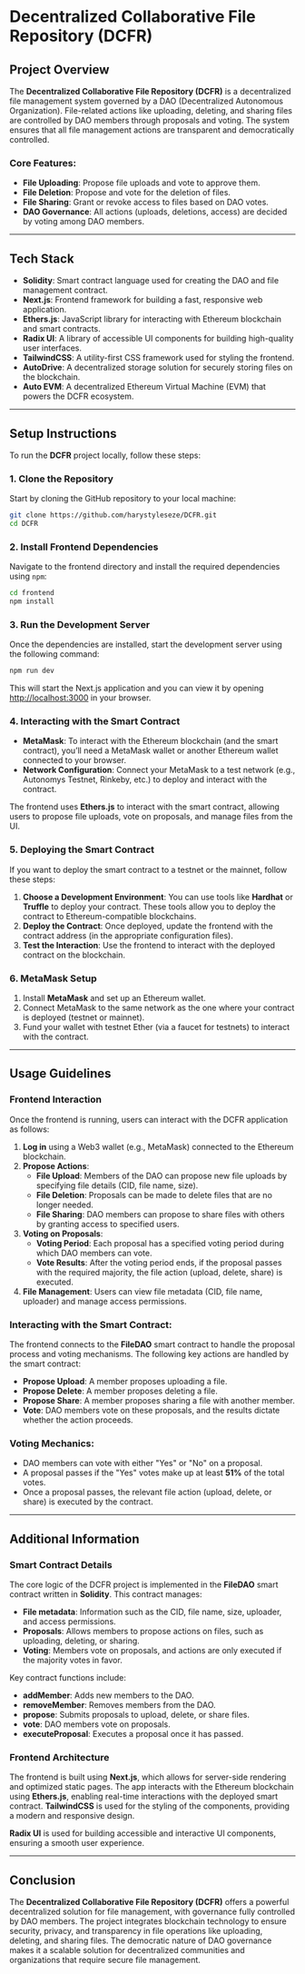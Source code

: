 # **Decentralized Collaborative File Repository (DCFR)**

## **Project Overview**

The **Decentralized Collaborative File Repository (DCFR)** is a decentralized file management system governed by a DAO (Decentralized Autonomous Organization). File-related actions like uploading, deleting, and sharing files are controlled by DAO members through proposals and voting. The system ensures that all file management actions are transparent and democratically controlled.

### **Core Features**:
- **File Uploading**: Propose file uploads and vote to approve them.
- **File Deletion**: Propose and vote for the deletion of files.
- **File Sharing**: Grant or revoke access to files based on DAO votes.
- **DAO Governance**: All actions (uploads, deletions, access) are decided by voting among DAO members.

---

## **Tech Stack**

- **Solidity**: Smart contract language used for creating the DAO and file management contract.
- **Next.js**: Frontend framework for building a fast, responsive web application.
- **Ethers.js**: JavaScript library for interacting with Ethereum blockchain and smart contracts.
- **Radix UI**: A library of accessible UI components for building high-quality user interfaces.
- **TailwindCSS**: A utility-first CSS framework used for styling the frontend.
- **AutoDrive**: A decentralized storage solution for securely storing files on the blockchain.
- **Auto EVM**: A decentralized Ethereum Virtual Machine (EVM) that powers the DCFR ecosystem.

---

## **Setup Instructions**

To run the **DCFR** project locally, follow these steps:

### **1. Clone the Repository**

Start by cloning the GitHub repository to your local machine:

```bash
git clone https://github.com/harystyleseze/DCFR.git
cd DCFR
```

### **2. Install Frontend Dependencies**

Navigate to the frontend directory and install the required dependencies using `npm`:

```bash
cd frontend
npm install
```

### **3. Run the Development Server**

Once the dependencies are installed, start the development server using the following command:

```bash
npm run dev
```

This will start the Next.js application and you can view it by opening [http://localhost:3000](http://localhost:3000) in your browser.

### **4. Interacting with the Smart Contract**

- **MetaMask**: To interact with the Ethereum blockchain (and the smart contract), you’ll need a MetaMask wallet or another Ethereum wallet connected to your browser.
- **Network Configuration**: Connect your MetaMask to a test network (e.g., Autonomys Testnet, Rinkeby, etc.) to deploy and interact with the contract.
  
The frontend uses **Ethers.js** to interact with the smart contract, allowing users to propose file uploads, vote on proposals, and manage files from the UI.

### **5. Deploying the Smart Contract**

If you want to deploy the smart contract to a testnet or the mainnet, follow these steps:

1. **Choose a Development Environment**: You can use tools like **Hardhat** or **Truffle** to deploy your contract. These tools allow you to deploy the contract to Ethereum-compatible blockchains.
2. **Deploy the Contract**: Once deployed, update the frontend with the contract address (in the appropriate configuration files).
3. **Test the Interaction**: Use the frontend to interact with the deployed contract on the blockchain.

### **6. MetaMask Setup**

1. Install **MetaMask** and set up an Ethereum wallet.
2. Connect MetaMask to the same network as the one where your contract is deployed (testnet or mainnet).
3. Fund your wallet with testnet Ether (via a faucet for testnets) to interact with the contract.

---

## **Usage Guidelines**

### **Frontend Interaction**

Once the frontend is running, users can interact with the DCFR application as follows:

1. **Log in** using a Web3 wallet (e.g., MetaMask) connected to the Ethereum blockchain.
2. **Propose Actions**:
   - **File Upload**: Members of the DAO can propose new file uploads by specifying file details (CID, file name, size).
   - **File Deletion**: Proposals can be made to delete files that are no longer needed.
   - **File Sharing**: DAO members can propose to share files with others by granting access to specified users.
3. **Voting on Proposals**:
   - **Voting Period**: Each proposal has a specified voting period during which DAO members can vote.
   - **Vote Results**: After the voting period ends, if the proposal passes with the required majority, the file action (upload, delete, share) is executed.
4. **File Management**: Users can view file metadata (CID, file name, uploader) and manage access permissions.

### **Interacting with the Smart Contract**:

The frontend connects to the **FileDAO** smart contract to handle the proposal process and voting mechanisms. The following key actions are handled by the smart contract:

- **Propose Upload**: A member proposes uploading a file.
- **Propose Delete**: A member proposes deleting a file.
- **Propose Share**: A member proposes sharing a file with another member.
- **Vote**: DAO members vote on these proposals, and the results dictate whether the action proceeds.

### **Voting Mechanics**:

- DAO members can vote with either "Yes" or "No" on a proposal.
- A proposal passes if the "Yes" votes make up at least **51%** of the total votes.
- Once a proposal passes, the relevant file action (upload, delete, or share) is executed by the contract.

---

## **Additional Information**

### **Smart Contract Details**

The core logic of the DCFR project is implemented in the **FileDAO** smart contract written in **Solidity**. This contract manages:
- **File metadata**: Information such as the CID, file name, size, uploader, and access permissions.
- **Proposals**: Allows members to propose actions on files, such as uploading, deleting, or sharing.
- **Voting**: Members vote on proposals, and actions are only executed if the majority votes in favor.

Key contract functions include:
- **addMember**: Adds new members to the DAO.
- **removeMember**: Removes members from the DAO.
- **propose**: Submits proposals to upload, delete, or share files.
- **vote**: DAO members vote on proposals.
- **executeProposal**: Executes a proposal once it has passed.

### **Frontend Architecture**

The frontend is built using **Next.js**, which allows for server-side rendering and optimized static pages. The app interacts with the Ethereum blockchain using **Ethers.js**, enabling real-time interactions with the deployed smart contract. **TailwindCSS** is used for the styling of the components, providing a modern and responsive design.

**Radix UI** is used for building accessible and interactive UI components, ensuring a smooth user experience.

---

## **Conclusion**

The **Decentralized Collaborative File Repository (DCFR)** offers a powerful decentralized solution for file management, with governance fully controlled by DAO members. The project integrates blockchain technology to ensure security, privacy, and transparency in file operations like uploading, deleting, and sharing files. The democratic nature of DAO governance makes it a scalable solution for decentralized communities and organizations that require secure file management.
